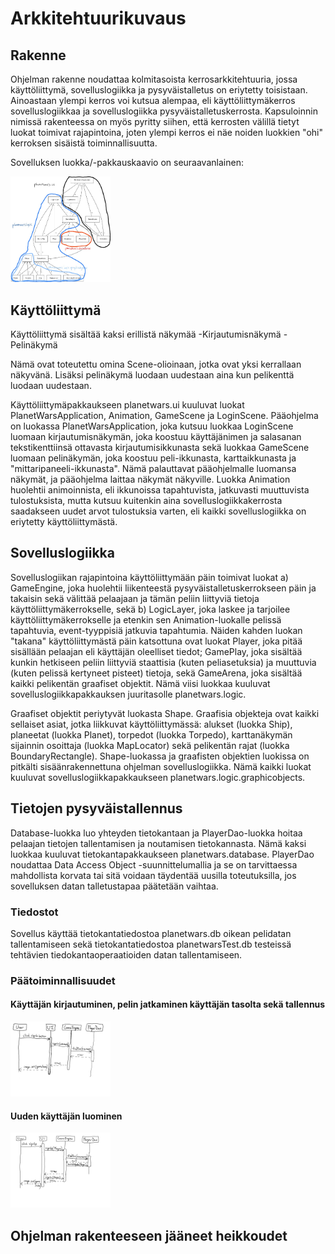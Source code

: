 # Arkkitehtuurikuvaus

## Rakenne
Ohjelman rakenne noudattaa kolmitasoista kerrosarkkitehtuuria, jossa käyttöliittymä, sovelluslogiikka ja pysyväistalletus on eriytetty toisistaan. Ainoastaan ylempi kerros voi kutsua alempaa, eli käyttöliittymäkerros sovelluslogiikkaa ja sovelluslogiikka pysyväistalletuskerrosta. Kapsuloinnin nimissä rakenteessa on myös pyritty siihen, että kerrosten välillä tietyt luokat toimivat rajapintoina, joten ylempi kerros ei näe noiden luokkien "ohi" kerroksen sisäistä toiminnallisuutta.

Sovelluksen luokka/-pakkauskaavio on seuraavanlainen:

<img src="https://github.com/Jakoviz/ot-harjoitustyo/blob/master/dokumentaatio/class_diagram_new.jpg" width="160">

## Käyttöliittymä
Käyttöliittymä sisältää kaksi erillistä näkymää
-Kirjautumisnäkymä
-Pelinäkymä

Nämä ovat toteutettu omina Scene-olioinaan, jotka ovat yksi kerrallaan näkyvänä. Lisäksi pelinäkymä luodaan uudestaan aina kun pelikenttä luodaan uudestaan.

Käyttöliittymäpakkaukseen planetwars.ui kuuluvat luokat PlanetWarsApplication, Animation, GameScene ja LoginScene. Pääohjelma on luokassa PlanetWarsApplication, joka kutsuu luokkaa LoginScene luomaan kirjautumisnäkymän, joka koostuu käyttäjänimen ja salasanan tekstikenttiinsä ottavasta kirjautumisikkunasta sekä luokkaa GameScene luomaan pelinäkymän, joka koostuu peli-ikkunasta, karttaikkunasta ja "mittaripaneeli-ikkunasta". Nämä palauttavat pääohjelmalle luomansa näkymät, ja pääohjelma laittaa näkymät näkyville. Luokka Animation huolehtii animoinnista, eli ikkunoissa tapahtuvista, jatkuvasti muuttuvista tulostuksista, mutta kutsuu kuitenkin aina sovelluslogiikkakerrosta saadakseen uudet arvot tulostuksia varten, eli kaikki sovelluslogiikka on eriytetty käyttöliittymästä.

## Sovelluslogiikka
Sovelluslogiikan rajapintoina käyttöliittymään päin toimivat luokat a) GameEngine, joka huolehtii liikenteestä pysyväistalletuskerrokseen päin ja takaisin sekä välittää pelaajaan ja tämän peliin liittyviä tietoja käyttöliittymäkerrokselle, sekä b) LogicLayer, joka laskee ja tarjoilee käyttöliittymäkerrokselle ja etenkin sen Animation-luokalle pelissä tapahtuvia, event-tyyppisiä jatkuvia tapahtumia. Näiden kahden luokan "takana" käyttöliittymästä päin katsottuna ovat luokat Player, joka pitää sisällään pelaajan eli käyttäjän oleelliset tiedot; GamePlay, joka sisältää kunkin hetkiseen peliin liittyviä staattisia (kuten peliasetuksia) ja muuttuvia (kuten pelissä kertyneet pisteet) tietoja, sekä GameArena, joka sisältää kaikki pelikentän graafiset objektit. Nämä viisi luokkaa kuuluvat sovelluslogiikkapakkauksen juuritasolle planetwars.logic.

Graafiset objektit periytyvät luokasta Shape. Graafisia objekteja ovat kaikki sellaiset asiat, jotka liikkuvat käyttöliittymässä: alukset (luokka Ship), planeetat (luokka Planet), torpedot (luokka Torpedo), karttanäkymän sijainnin osoittaja (luokka MapLocator) sekä pelikentän rajat (luokka BoundaryRectangle). Shape-luokassa ja graafisten objektien luokissa on pitkälti sisäänrakennettuna ohjelman sovelluslogiikka. Nämä kaikki luokat kuuluvat sovelluslogiikkapakkaukseen planetwars.logic.graphicobjects.

## Tietojen pysyväistallennus
Database-luokka luo yhteyden tietokantaan ja PlayerDao-luokka hoitaa pelaajan tietojen tallentamisen ja noutamisen tietokannasta. Nämä kaksi luokkaa kuuluvat tietokantapakkaukseen planetwars.database. PlayerDao noudattaa Data Access Object -suunnittelumallia ja se on tarvittaessa mahdollista korvata tai sitä voidaan täydentää uusilla toteutuksilla, jos sovelluksen datan talletustapaa päätetään vaihtaa.

### Tiedostot
Sovellus käyttää tietokantatiedostoa planetwars.db oikean pelidatan tallentamiseen sekä tietokantatiedostoa planetwarsTest.db testeissä tehtävien tiedokantaoperaatioiden datan tallentamiseen.

### Päätoiminnallisuudet
#### Käyttäjän kirjautuminen, pelin jatkaminen käyttäjän tasolta sekä tallennus
<img src="https://github.com/Jakoviz/ot-harjoitustyo/blob/master/dokumentaatio/sekvenssikaavio%20signin.jpg" width="160">

#### Uuden käyttäjän luominen
<img src="https://github.com/Jakoviz/ot-harjoitustyo/blob/master/dokumentaatio/sekvenssikaavio%20signup.jpg" width="160">

## Ohjelman rakenteeseen jääneet heikkoudet
